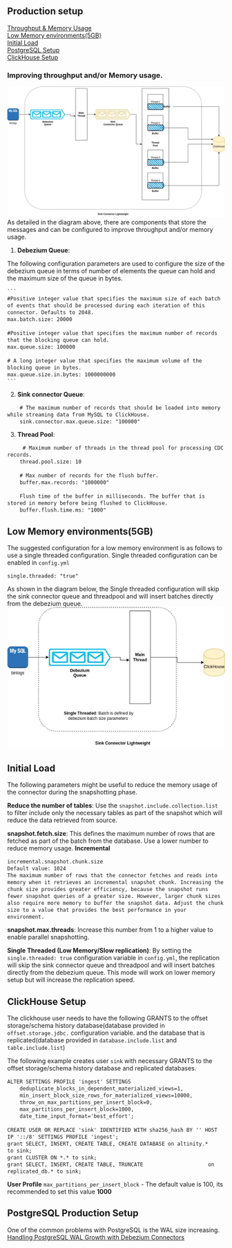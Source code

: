 ## Production setup


[Throughput & Memory Usage](#improving-throughput-and/or-memory-usage.) \
[Low Memory environments(5GB)](#low-memory-environments5gb) \
[Initial Load](#initial-load) \
[PostgreSQL Setup](#postgresql-production-setup) \
[ClickHouse Setup](#clickhouse-setup)

### Improving throughput and/or Memory usage.
![](img/production_setup.jpg)
As detailed in the diagram above, there are components that store the messages and
can be configured to improve throughput and/or memory usage.

1. **Debezium Queue**:

The following configuration parameters are used to configure the size of the debezium queue
in terms of number of elements the queue can hold and the maximum size of the queue in bytes.
    
    ```    
    #Positive integer value that specifies the maximum size of each batch of events that should be processed during each iteration of this connector. Defaults to 2048.
    max.batch.size: 20000

    #Positive integer value that specifies the maximum number of records that the blocking queue can hold.
    max.queue.size: 100000

    # A long integer value that specifies the maximum volume of the blocking queue in bytes.
    max.queue.size.in.bytes: 1000000000
    ```

2. **Sink connector Queue**:

```
    # The maximum number of records that should be loaded into memory while streaming data from MySQL to ClickHouse.
    sink.connector.max.queue.size: "100000"

```

3. **Thread Pool**:
```
     # Maximum number of threads in the thread pool for processing CDC records.
    thread.pool.size: 10
    
    # Max number of records for the flush buffer.
    buffer.max.records: "1000000"
    
    Flush time of the buffer in milliseconds. The buffer that is stored in memory before being flushed to ClickHouse.
    buffer.flush.time.ms: "1000"
```

## Low Memory environments(5GB)
The suggested configuration for a low memory environment is as follows to use a single threaded configuration.
Single threaded configuration can be enabled in `config.yml`
```
single.threaded: "true"
```
As shown in the diagram below, the Single threaded configuration will skip the sink connector queue and threadpool
and will insert batches directly from the debezium queue.
![](img/single_threaded.jpg)

## Initial Load

The following parameters might be useful to reduce the memory usage of the connector during the snapshotting phase.


**Reduce the number of tables**: Use the `snapshot.include.collection.list` to filter include only the necessary tables
as part of the snapshot which will reduce the data retrieved from source.

**snapshot.fetch.size**: This defines the maximum number of rows that are fetched as part of the batch from the database.
Use a lower number to reduce memory usage.
**Incremental**
```
incremental.snapshot.chunk.size
Default value: 1024
The maximum number of rows that the connector fetches and reads into memory when it retrieves an incremental snapshot chunk. Increasing the chunk size provides greater efficiency, because the snapshot runs fewer snapshot queries of a greater size. However, larger chunk sizes also require more memory to buffer the snapshot data. Adjust the chunk size to a value that provides the best performance in your environment.
```

**snapshot.max.threads**: Increase this number from 1 to a higher value to enable parallel snapshotting.

**Single Threaded (Low Memory/Slow replication)**:
By setting the `single.threaded: true` configuration variable in `config.yml`, the replication will skip the sink connector queue and threadpool
and will insert batches directly from the debezium queue.
This mode will work on lower memory setup but will increase the replication speed.

## ClickHouse Setup
The clickhouse user needs to have the following GRANTS to the 
offset storage/schema history  database(database provided in `offset.storage.jdbc.` configuration variable.
and the database that is replicated(database provided in `database.include.list` and `table.include.list`)

The following example creates user `sink` with necessary GRANTS
to the offset storage/schema history database and replicated databases.
```
ALTER SETTINGS PROFILE 'ingest' SETTINGS
    deduplicate_blocks_in_dependent_materialized_views=1,
    min_insert_block_size_rows_for_materialized_views=10000,
    throw_on_max_partitions_per_insert_block=0,
    max_partitions_per_insert_block=1000,
    date_time_input_format='best_effort';

CREATE USER OR REPLACE 'sink' IDENTIFIED WITH sha256_hash BY '' HOST IP '::/8' SETTINGS PROFILE 'ingest';
grant SELECT, INSERT, CREATE TABLE, CREATE DATABASE on altinity.*              to sink;
grant CLUSTER ON *.* to sink;
grant SELECT, INSERT, CREATE TABLE, TRUNCATE                     on replicated_db.* to sink;
```
**User Profile**
`max_partitions_per_insert_block` - The default value is 100, its recommended to set this value **1000**

## PostgreSQL Production Setup

One of the common problems with PostgreSQL is the WAL size increasing.
[Handling PostgreSQL WAL Growth with Debezium Connectors](postgres_wal_growth.md)
